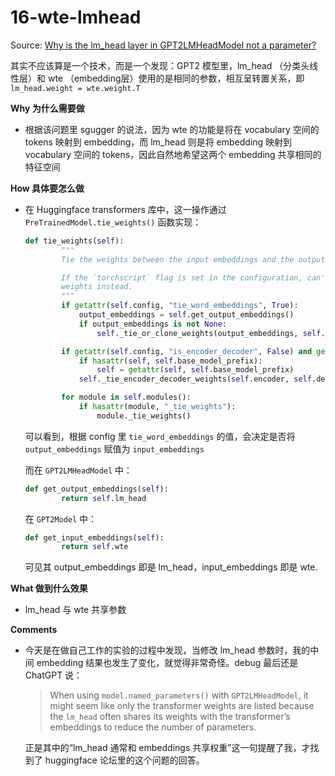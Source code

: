 # 16-wte-lmhead
Source: [Why is the lm_head layer in GPT2LMHeadModel not a parameter?](https://discuss.huggingface.co/t/why-is-the-lm-head-layer-in-gpt2lmheadmodel-not-a-parameter/639)

其实不应该算是一个技术，而是一个发现：GPT2 模型里，lm_head （分类头线性层）和 wte （embedding层）使用的是相同的参数，相互呈转置关系，即 `lm_head.weight = wte.weight.T`

**Why 为什么需要做**

* 根据该问题里 sgugger 的说法，因为 wte 的功能是将在 vocabulary 空间的 tokens 映射到 embedding，而 lm_head 则是将 embedding 映射到 vocabulary 空间的 tokens，因此自然地希望这两个 embedding 共享相同的特征空间

**How 具体要怎么做**

* 在 Huggingface transformers 库中，这一操作通过 `PreTrainedModel.tie_weights()` 函数实现：

  ```python
  def tie_weights(self):
          """
          Tie the weights between the input embeddings and the output embeddings.
  
          If the `torchscript` flag is set in the configuration, can't handle parameter sharing so we are cloning the
          weights instead.
          """
          if getattr(self.config, "tie_word_embeddings", True):
              output_embeddings = self.get_output_embeddings()
              if output_embeddings is not None:
                  self._tie_or_clone_weights(output_embeddings, self.get_input_embeddings())
  
          if getattr(self.config, "is_encoder_decoder", False) and getattr(self.config, "tie_encoder_decoder", False):
              if hasattr(self, self.base_model_prefix):
                  self = getattr(self, self.base_model_prefix)
              self._tie_encoder_decoder_weights(self.encoder, self.decoder, self.base_model_prefix)
  
          for module in self.modules():
              if hasattr(module, "_tie_weights"):
                  module._tie_weights()
  ```

  可以看到，根据 config 里 `tie_word_embeddings` 的值，会决定是否将 `output_embeddings` 赋值为 `input_embeddings`

  而在 `GPT2LMHeadModel` 中：

  ```python
  def get_output_embeddings(self):
          return self.lm_head
  ```

  在 `GPT2Model` 中：

  ```python
  def get_input_embeddings(self):
          return self.wte
  ```

  可见其 output_embeddings 即是 lm_head，input_embeddings 即是 wte.

**What 做到什么效果**

* lm_head 与 wte 共享参数

**Comments**

* 今天是在做自己工作的实验的过程中发现，当修改 lm_head 参数时，我的中间 embedding 结果也发生了变化，就觉得非常奇怪。debug 最后还是 ChatGPT 说：

  > When using `model.named_parameters()` with `GPT2LMHeadModel`, it might seem like only the transformer weights are listed because the `lm_head` often shares its weights with the transformer’s embeddings to reduce the number of parameters.

  正是其中的“lm_head 通常和 embeddings 共享权重”这一句提醒了我，才找到了 huggingface 论坛里的这个问题的回答。
